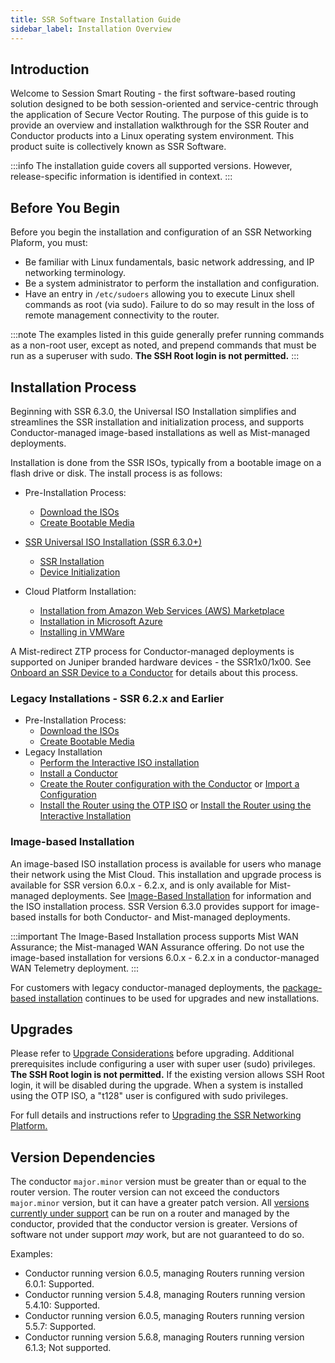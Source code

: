 ```yaml
---
title: SSR Software Installation Guide
sidebar_label: Installation Overview
---
```

## Introduction
Welcome to Session Smart Routing - the first software-based routing solution designed to be both session-oriented and service-centric through the application of Secure Vector Routing. The purpose of this guide is to provide an overview and installation walkthrough for the SSR Router and Conductor products into a Linux operating system environment. This product suite is collectively known as SSR Software.

:::info
The installation guide covers all supported versions. However, release-specific information is identified in context.
:::

## Before You Begin
Before you begin the installation and configuration of an SSR Networking Plaform, you must:
- Be familiar with Linux fundamentals, basic network addressing, and IP networking terminology. 
- Be a system administrator to perform the installation and configuration.
- Have an entry in `/etc/sudoers` allowing you to execute Linux shell commands as root (via sudo). Failure to do so may result in the loss of remote management connectivity to the router. 

:::note
The examples listed in this guide generally prefer running commands as a non-root user, except as noted, and prepend commands that must be run as a superuser with sudo. **The SSH Root login is not permitted.** 
:::

## Installation Process

Beginning with SSR 6.3.0, the Universal ISO Installation simplifies and streamlines the SSR installation and initialization process, and supports Conductor-managed image-based installations as well as Mist-managed deployments. 

Installation is done from the SSR ISOs, typically from a bootable image on a flash drive or disk. The install process is as follows:
- Pre-Installation Process:
   - [Download the ISOs](intro_downloading_iso.md)
   - [Create Bootable Media](intro_creating_bootable_usb.md)
- [SSR Universal ISO Installation (SSR 6.3.0+)](intro_installation_univ-iso.md)
   - [SSR Installation](install_univ_iso.md)
   - [Device Initialization](initialize_u-iso_device.md)

- Cloud Platform Installation: 
   - [Installation from Amazon Web Services (AWS) Marketplace](intro_installation_aws.md)
   - [Installation in Microsoft Azure](intro_installation_azure.md)
   - [Installing in VMWare](install_vmware_config.mdx)

A Mist-redirect ZTP process for Conductor-managed deployments is supported on Juniper branded hardware devices - the SSR1x0/1x00. See [Onboard an SSR Device to a Conductor](onboard_ssr_to_conductor.md) for details about this process.

### Legacy Installations - SSR 6.2.x and Earlier

- Pre-Installation Process:
   - [Download the ISOs](intro_downloading_iso.md)
   - [Create Bootable Media](intro_creating_bootable_usb.md)
- Legacy Installation 
   - [Perform the Interactive ISO installation](intro_installation_bootable_media.mdx) 
   - [Install a Conductor](install_conductor_overview.md)
   - [Create the Router configuration with the Conductor](intro_basic_router_config.md) or [Import a Configuration](single_conductor_config.md)
   - [Install the Router using the OTP ISO](intro_otp_iso_install.mdx) or [Install the Router using the Interactive Installation](intro_installation_bootable_media.mdx)

### Image-based Installation

An image-based ISO installation process is available for users who manage their network using the Mist Cloud. This installation and upgrade process is available for SSR version 6.0.x - 6.2.x, and is only available for Mist-managed deployments. See [Image-Based Installation](intro_installation_image.md) for information and the ISO installation process. SSR Version 6.3.0 provides support for image-based installs for both Conductor- and Mist-managed deployments. 

:::important
The Image-Based Installation process supports Mist WAN Assurance; the Mist-managed WAN Assurance offering. Do not use the image-based installation for versions 6.0.x - 6.2.x in a conductor-managed WAN Telemetry deployment.
:::

For customers with legacy conductor-managed deployments, the [package-based installation](intro_installation_bootable_media.mdx) continues to be used for upgrades and new installations.

## Upgrades

Please refer to [Upgrade Considerations](intro_upgrade_considerations.md) before upgrading. Additional prerequisites include configuring a user with super user (sudo) privileges. **The SSH Root login is not permitted.** If the existing version allows SSH Root login, it will be disabled during the upgrade. When a system is installed using the OTP ISO, a "t128" user is configured with sudo privileges. 

For full details and instructions refer to [Upgrading the SSR Networking Platform.](intro_upgrading.md)

## Version Dependencies

The conductor `major.minor` version must be greater than or equal to the router version. The router version can not exceed the conductors `major.minor` version, but it can have a greater patch version. All [versions currently under support](about_support_policy.md) can be run on a router and managed by the conductor, provided that the conductor version is greater. Versions of software not under support *may* work, but are not guaranteed to do so.  

Examples:
- Conductor running version 6.0.5, managing Routers running version 6.0.1: Supported.
- Conductor running version 5.4.8, managing Routers running version 5.4.10: Supported.
- Conductor running version 6.0.5, managing Routers running version 5.5.7: Supported.
- Conductor running version 5.6.8, managing Routers running version 6.1.3; Not supported.
